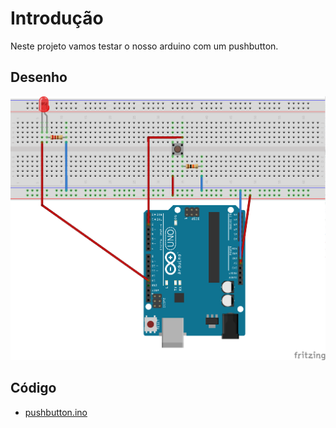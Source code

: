 # Introdução

Neste projeto vamos testar o nosso arduino com um pushbutton.

## Desenho

![sketch](./sketch.png)

## Código

- [pushbutton.ino](./pushbutton.ino)